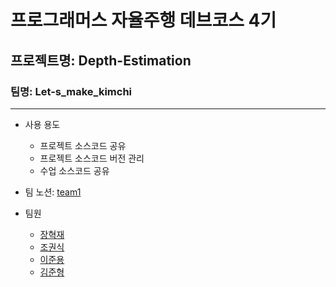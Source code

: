 # 프로그래머스 자율주행 데브코스 4기 
## 프로젝트명: Depth-Estimation
### 팀명: Let-s_make_kimchi

----------------------------------

* 사용 용도
  * 프로젝트 소스코드 공유 
  * 프로젝트 소스코드 버전 관리 
  * 수업 소스코드 공유

* 팀 노션: [team1](https://www.notion.so/team1-a157c7f88084468780ff38ec1883c3b7)
* 팀원
  * [장혁재](https://www.notion.so/4-a4b8db39cb5a4fe7ae4af3ef27216edb)
  * [조권식](https://www.notion.so/4-f6bb4b425ab34697b47dc683320ce76e)
  * [이준용](https://www.notion.so/4-631b6e4ab1e9487fbe1449e84f7ef1d6)
  * [김준형](https://www.notion.so/4-f9b680a19c7e48e989a32548a46fc2dc)
